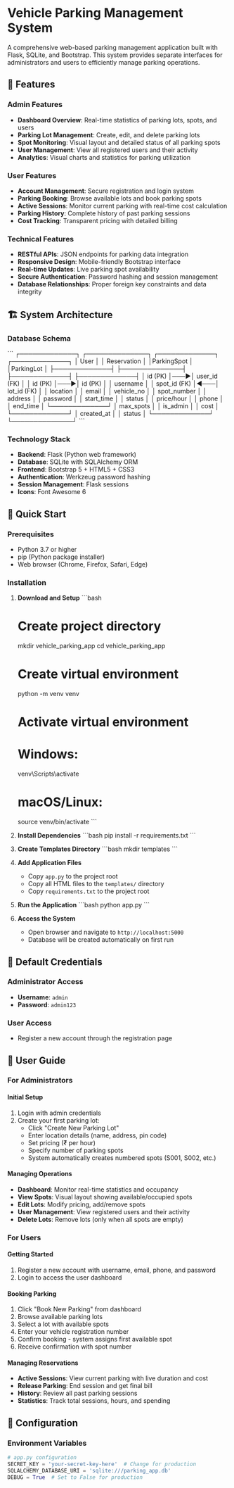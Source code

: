 # Vehicle Parking Management System

A comprehensive web-based parking management application built with Flask, SQLite, and Bootstrap. This system provides separate interfaces for administrators and users to efficiently manage parking operations.

## 🚗 Features

### Admin Features
- **Dashboard Overview**: Real-time statistics of parking lots, spots, and users
- **Parking Lot Management**: Create, edit, and delete parking lots
- **Spot Monitoring**: Visual layout and detailed status of all parking spots
- **User Management**: View all registered users and their activity
- **Analytics**: Visual charts and statistics for parking utilization

### User Features
- **Account Management**: Secure registration and login system
- **Parking Booking**: Browse available lots and book parking spots
- **Active Sessions**: Monitor current parking with real-time cost calculation
- **Parking History**: Complete history of past parking sessions
- **Cost Tracking**: Transparent pricing with detailed billing

### Technical Features
- **RESTful APIs**: JSON endpoints for parking data integration
- **Responsive Design**: Mobile-friendly Bootstrap interface
- **Real-time Updates**: Live parking spot availability
- **Secure Authentication**: Password hashing and session management
- **Database Relationships**: Proper foreign key constraints and data integrity

## 🏗️ System Architecture

### Database Schema
\`\`\`
┌─────────────┐    ┌──────────────┐    ┌─────────────┐    ┌─────────────┐
│    User     │    │ Reservation  │    │ParkingSpot  │    │ParkingLot   │
├─────────────┤    ├──────────────┤    ├─────────────┤    ├─────────────┤
│ id (PK)     │───▶│ user_id (FK) │    │ id (PK)     │───▶│ id (PK)     │
│ username    │    │ spot_id (FK) │◀───│ lot_id (FK) │    │ location    │
│ email       │    │ vehicle_no   │    │ spot_number │    │ address     │
│ password    │    │ start_time   │    │ status      │    │ price/hour  │
│ phone       │    │ end_time     │    └─────────────┘    │ max_spots   │
│ is_admin    │    │ cost         │                       └─────────────┘
│ created_at  │    │ status       │
└─────────────┘    └──────────────┘
\`\`\`

### Technology Stack
- **Backend**: Flask (Python web framework)
- **Database**: SQLite with SQLAlchemy ORM
- **Frontend**: Bootstrap 5 + HTML5 + CSS3
- **Authentication**: Werkzeug password hashing
- **Session Management**: Flask sessions
- **Icons**: Font Awesome 6

## 🚀 Quick Start

### Prerequisites
- Python 3.7 or higher
- pip (Python package installer)
- Web browser (Chrome, Firefox, Safari, Edge)

### Installation

1. **Download and Setup**
   \`\`\`bash
   # Create project directory
   mkdir vehicle_parking_app
   cd vehicle_parking_app
   
   # Create virtual environment
   python -m venv venv
   
   # Activate virtual environment
   # Windows:
   venv\Scripts\activate
   # macOS/Linux:
   source venv/bin/activate
   \`\`\`

2. **Install Dependencies**
   \`\`\`bash
   pip install -r requirements.txt
   \`\`\`

3. **Create Templates Directory**
   \`\`\`bash
   mkdir templates
   \`\`\`

4. **Add Application Files**
   - Copy `app.py` to the project root
   - Copy all HTML files to the `templates/` directory
   - Copy `requirements.txt` to the project root

5. **Run the Application**
   \`\`\`bash
   python app.py
   \`\`\`

6. **Access the System**
   - Open browser and navigate to `http://localhost:5000`
   - Database will be created automatically on first run

## 👤 Default Credentials

### Administrator Access
- **Username**: `admin`
- **Password**: `admin123`

### User Access
- Register a new account through the registration page

## 📖 User Guide

### For Administrators

#### Initial Setup
1. Login with admin credentials
2. Create your first parking lot:
   - Click "Create New Parking Lot"
   - Enter location details (name, address, pin code)
   - Set pricing (₹ per hour)
   - Specify number of parking spots
   - System automatically creates numbered spots (S001, S002, etc.)

#### Managing Operations
- **Dashboard**: Monitor real-time statistics and occupancy
- **View Spots**: Visual layout showing available/occupied spots
- **Edit Lots**: Modify pricing, add/remove spots
- **User Management**: View registered users and their activity
- **Delete Lots**: Remove lots (only when all spots are empty)

### For Users

#### Getting Started
1. Register a new account with username, email, phone, and password
2. Login to access the user dashboard

#### Booking Parking
1. Click "Book New Parking" from dashboard
2. Browse available parking lots
3. Select a lot with available spots
4. Enter your vehicle registration number
5. Confirm booking - system assigns first available spot
6. Receive confirmation with spot number

#### Managing Reservations
- **Active Sessions**: View current parking with live duration and cost
- **Release Parking**: End session and get final bill
- **History**: Review all past parking sessions
- **Statistics**: Track total sessions, hours, and spending

## 🔧 Configuration

### Environment Variables
```python
# app.py configuration
SECRET_KEY = 'your-secret-key-here'  # Change for production
SQLALCHEMY_DATABASE_URI = 'sqlite:///parking_app.db'
DEBUG = True  # Set to False for production
